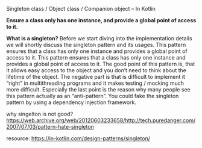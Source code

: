 
Singleton class / Object class / Companion object – In Kotlin

**Ensure a class only has one instance, and provide a global point of access to it.**

**What is a singleton?**
Before we start diving into the implementation details we will shortly discuss the singleton pattern and its usages. This pattern ensures that a class has only one instance and provides a global point of access to it.
This pattern ensures that a class has only one instance and provides a global point of access to it.
The good point of this pattern is, that it allows easy access to the object and you don’t need to think about the lifetime of the object. The negative part is that is difficult to implement it “right” in multithreading programs and it makes testing / mocking much more difficult. Especially the last point is the reason why many people see this pattern actually as an “anti-pattern”. You could fake the singleton pattern by using a dependency injection framework.





why singelton is not good?
https://web.archive.org/web/20120603233658/http://tech.puredanger.com/2007/07/03/pattern-hate-singleton







resource:
https://in-kotlin.com/design-patterns/singleton/
